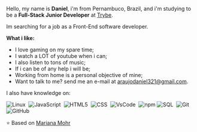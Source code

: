 Hello, my name is **Daniel**, i'm from Pernambuco, Brazil, and i'm studying  to be a **Full-Stack Junior Developer** at <a href="https://www.betrybe.com/">Trybe</a>.

Im searching for a job as a Front-End software developer.


**What i like:**


- I love gaming on my spare time;
- I watch a LOT of youtube when i can;
- I also listen to tons of music;
- If i can be of any help i will be;
- Working from home is a personal objective of mine;
- Want to talk to me? send me an e-mail at araujodaniel321@gmail.com.

I also have knowledge on:

  ![Linux](https://img.shields.io/badge/-Linux-FCC624?style=flat=square&logo=linux&logoColor=black)&nbsp;
  ![JavaScript](https://img.shields.io/badge/-JavaScript-333333?style=flat&logo=javascript)&nbsp;
  ![HTML5](https://img.shields.io/badge/-HTML5-333333?style=flat&logo=HTML5)&nbsp;
  ![CSS](https://img.shields.io/badge/-CSS-333333?style=flat&logo=CSS3&logoColor=1572B6)&nbsp;
  ![VsCode](https://img.shields.io/badge/-VsCode-333333?style=flat&logo=visual-studio-code)&nbsp;
  ![npm](https://img.shields.io/badge/-npm-CB3837?style=flat=square&logo=npm&logoColor=white)&nbsp;![SQL](https://img.shields.io/badge/-SQL-4479A1?style=flat=square&logo=mysql&logoColor=white)&nbsp;
  ![Git](https://img.shields.io/badge/-Git-333333?style=flat&logo=git)&nbsp;
  ![GitHub](https://img.shields.io/badge/-GitHub-333333?style=flat&logo=github)&nbsp;






<!-- <h3> :rocket: &nbsp;Languages and App's </h3>

  
  
  ![React](https://img.shields.io/badge/-React-333333?style=flat&logo=react)&nbsp;
  ![Context API](https://img.shields.io/badge/-Context%20API-61DAFB?style=flat=square&logo=react&logoColor=black)&nbsp;
  ![Redux](https://img.shields.io/badge/-Redux-764ABC?style=flat=square&logo=redux&logoColor=white)&nbsp;
  ![Jest](https://img.shields.io/badge/-Jest-333333?style=flat&logo=jest)&nbsp;
  ![RTL](https://img.shields.io/badge/-RTL-61DAFB?style=flat=square&logo=react&logoColor=black)&nbsp;
  ![SQL](https://img.shields.io/badge/-SQL-4479A1?style=flat=square&logo=mysql&logoColor=white)&nbsp;
  ![MongoDB](https://img.shields.io/badge/-MongoDB-47A248?style=flat=square&logo=mongodb&logoColor=white)&nbsp;
  ![NodeJS](https://img.shields.io/badge/-Node.Js-339933?style=flat=square&logo=node-dot-js&logoColor=white)&nbsp;
  ![SCRUM](https://img.shields.io/badge/-SCRUM-blue?style=flat=square)&nbsp;
  ![Kanban](https://img.shields.io/badge/-Kanban-grey?style=flat=square)&nbsp;
  ![Drupal](https://img.shields.io/badge/-Drupal-333333?style=flat&logo=drupal)&nbsp;
  ![Jira](https://img.shields.io/badge/-Jira-333333?style=flat&logo=jira)&nbsp;
 -->

⭐️ Based on [Mariana Mohr](https://github.com/marianamohr)
